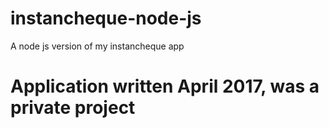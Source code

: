 # instancheque-node-js
A node js version of my instancheque app

# Application written  April 2017, was a private project

